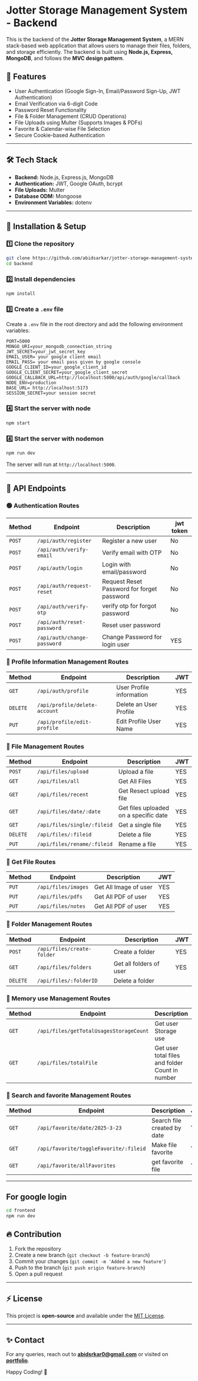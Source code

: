 # Jotter Storage Management System - Backend

This is the backend of the **Jotter Storage Management System**, a MERN stack-based web application that allows users to manage their files, folders, and storage efficiently. The backend is built using **Node.js, Express, MongoDB**, and follows the **MVC design pattern**.

## 🚀 Features
- User Authentication (Google Sign-In, Email/Password Sign-Up, JWT Authentication)
- Email Verification via 6-digit Code
- Password Reset Functionality
- File & Folder Management (CRUD Operations)
- File Uploads using Multer (Supports Images & PDFs)
- Favorite & Calendar-wise File Selection
- Secure Cookie-based Authentication

---

## 🛠️ Tech Stack
- **Backend:** Node.js, Express.js, MongoDB
- **Authentication:** JWT, Google OAuth, bcrypt
- **File Uploads:** Multer
- **Database ODM:** Mongoose
- **Environment Variables:** dotenv

---

## 📌 Installation & Setup
### 1️⃣ Clone the repository
```bash
git clone https://github.com/abidsarkar/jotter-storage-management-system.git
cd backend
```
### 2️⃣ Install dependencies
```bash
npm install
```
### 3️⃣ Create a `.env` file
Create a `.env` file in the root directory and add the following environment variables:
```env
PORT=5000
MONGO_URI=your_mongodb_connection_string
JWT_SECRET=your_jwt_secret_key
EMAIL_USER= your google client email
EMAIL_PASS= your email pass given by google console
GOOGLE_CLIENT_ID=your_google_client_id
GOOGLE_CLIENT_SECRET=your_google_client_secret
GOOGLE_CALLBACK_URL=http://localhost:5000/api/auth/google/callback
NODE_ENV=production
BASE_URL= http://localhost:5173
SESSION_SECRET=your session secret
```
### 4️⃣ Start the server with node
```bash
npm start
```
### 4️⃣ Start the server with nodemon
```bash
npm run dev
```
The server will run at `http://localhost:5000`.

---

## 🔑 API Endpoints

### 🟢 Authentication Routes
| Method | Endpoint | Description |jwt token|
|--------|---------|-------------|------|
| `POST` | `/api/auth/register` | Register a new user |No|
| `POST` | `/api/auth/verify-email` | Verify email with OTP |No|
| `POST` | `/api/auth/login` | Login with email/password |No|
| `POST` | `/api/auth/request-reset` | Request Reset Password for forget password |No|
| `POST` | `/api/auth/verify-otp` | verify otp for forgot password |No|
| `POST` | `/api/auth/reset-password` | Reset user password |
| `POST` | `/api/auth/change-password` | Change Password for login user |YES|

### 📂 Profile Information Management Routes
| Method | Endpoint | Description |JWT|
|--------|---------|-------------|----|
| `GET` | `/api/auth/profile` | User Profile information|YES|
| `DELETE` | `/api/profile/delete-account` | Delete an User Profile|YES|
| `PUT` | `/api/profile/edit-profile` | Edit Profile User Name|YES|
### 📂 File Management Routes
| Method | Endpoint | Description |JWT|
|--------|---------|-------------|----|
| `POST` | `/api/files/upload` | Upload a file |YES|
| `GET` | `/api/files/all` | Get All Files |YES|
| `GET` | `/api/files/recent` | Get Resect upload file |YES|
| `GET` | `/api/files/date/:date` | Get files uploaded on a specific date |YES|
| `GET` | `/api/files/single/:fileid` | Get a single file |YES|
| `DELETE` | `/api/files/:fileid` | Delete a file |YES|
| `PUT` | `/api/files/rename/:fileid` | Rename a file |YES|

### 📂 Get File Routes
| Method | Endpoint | Description |JWT|
|--------|---------|-------------|----|
| `PUT` | `/api/files/images` | Get All Image of user |YES|
| `PUT` | `/api/files/pdfs` | Get All PDF of user |YES|
| `PUT` | `/api/files/notes` | Get All PDF of user |YES|

### 📁 Folder Management Routes
| Method | Endpoint | Description |JWT|
|--------|---------|-------------|----|
| `POST` | `/api/files/create-folder` | Create a folder |YES|
| `GET` | `/api/files/folders` | Get all folders of user|YES|
| `DELETE` | `/api/files/:folderID` | Delete a folder |
### 📁 Memory use Management Routes
| Method | Endpoint | Description |JWT|
|--------|---------|-------------|----|
| `GET` | `/api/files/getTotalUsagesStorageCount` | Get user Storage use|YES|
| `GET` | `/api/files/totalFile` | Get user total files and folder Count in number|YES|
### 📁 Search and favorite Management Routes
| Method | Endpoint | Description |JWT|
|--------|---------|-------------|----|
| `GET` | `/api/favorite/date/2025-3-23` | Search file created by date|YES|
| `GET` | `/api/favorite/toggleFavorite/:fileid` | Make file favorite|YES|
| `GET` | `/api/favorite/allFavorites` | get  favorite file|YES|
---
## For google login
```bash
cd frontend
npm run dev
```

## 🔥 Contribution
1. Fork the repository
2. Create a new branch (`git checkout -b feature-branch`)
3. Commit your changes (`git commit -m 'Added a new feature'`)
4. Push to the branch (`git push origin feature-branch`)
5. Open a pull request

---

## ⚡ License
This project is **open-source** and available under the [MIT License](LICENSE).

---

## ✨ Contact
For any queries, reach out to **abidsrkar0@gmail.com** or visited on **[portfolio](https://www.abidsarkar100.xyz/)**.

Happy Coding! 🚀

